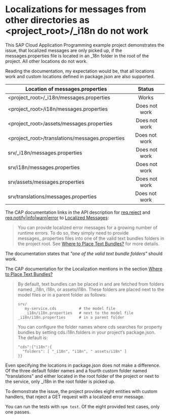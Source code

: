 # Localizations for messages from other directories as <project_root>/_i18n do not work

This SAP Cloud Application Programming example project demonstrates the issue,
that localized messages are only picked up, if the messages.properties file
is located in an _18n folder in the root of the project. All other locations do not work.

Reading the documentation, my expectation would be, that all locations work and custom locations defined in package.json
are also supported.

| Location of messages.properties                 | Status        |
|-------------------------------------------------|:-------------:|
| <project_root>/_i18n/messages.properties        | Works         |
| <project_root>/i18n/messages.properties         | Does not work |
| <project_root>/assets/messages.properties       | Does not work |
| <project_root>/translations/messages.properties | Does not work |
| srv/_i18n/messages.properties                   | Does not work |
| srv/i18n/messages.properties                    | Does not work |
| srv/assets/messages.properties                  | Does not work |
| srv/translations/messages.properties            | Does not work |


The CAP documentation links in the API description for [req.reject](https://cap.cloud.sap/docs/node.js/api#req-reject)
and [req.notify|info|warn|error](https://cap.cloud.sap/docs/node.js/api#req-msg) to
[Localized Messages](https://cap.cloud.sap/docs/node.js/app-services#i18n):

> You can provide localized error messages for a growing number of runtime errors.
> To do so, they simply need to provide messages_<locale>.properties files into one
> of the valid text bundles folders in the project root. See
> [Where to Place Text Bundles?](https://cap.cloud.sap/docs/guides/i18n#where-to-place-text-bundles) for more details.

The documentation states that *"one of the valid text bundle folders"* should work.

The CAP documentation for the Localization mentions in the section
[Where to Place Text Bundles?](https://cap.cloud.sap/docs/guides/i18n#where-to-place-text-bundles)

> By default, text bundles can be placed in and are fetched from folders named _i18n, i18n, or assets/i18n.
> These folders are placed next to the model files or in a parent folder as follows:
>
> ```
> srv/
>    my-service.cds          # the model file
>    _i18n/i18n.properties   # next to the model file
> _i18n/i18n.properties      # in a parent folder
> ```
> You can configure the folder names where cds searches for property bundles by setting cds.i18n.folders in your project’s package.json. The default is:
>
> ```
> "cds":{"i18n":{
>   "folders": [ "_i18n", "i18n", " assets/i18n" ]
> }}
> ```

Even specifying the locations in package.json does not make a difference. Of the three default folder names and a fourth
custom folder named "translations" and either located in the root folder of the project or next to the service,
only _i18n in the root folder is picked up.

To demonstrate the issue, the project provides eight entities with custom handlers, that reject a GET request with
a localized error message.

You can run the tests with `npm test`. Of the eight provided test cases, only one passes.